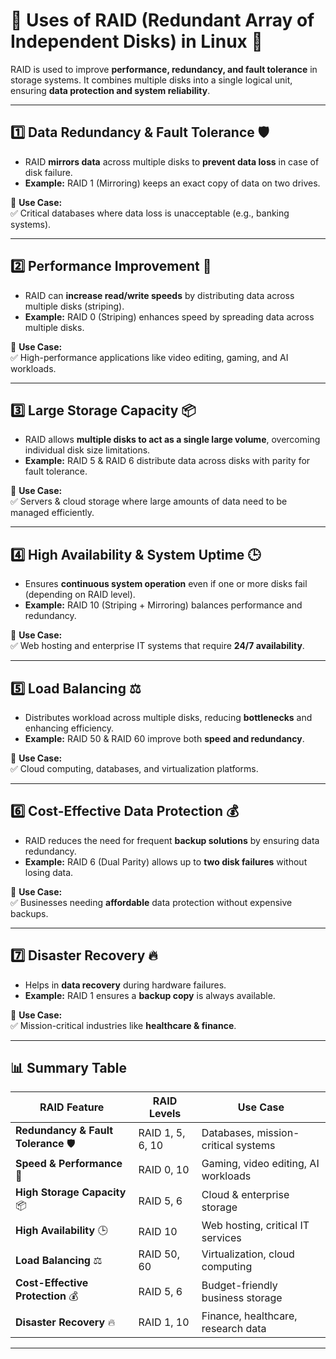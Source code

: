 # 🔄 **Uses of RAID (Redundant Array of Independent Disks) in Linux** 🔄  

RAID is used to improve **performance, redundancy, and fault tolerance** in storage systems. It combines multiple disks into a single logical unit, ensuring **data protection and system reliability**.  

---

## **1️⃣ Data Redundancy & Fault Tolerance 🛡️**  
- RAID **mirrors data** across multiple disks to **prevent data loss** in case of disk failure.  
- **Example:** RAID 1 (Mirroring) keeps an exact copy of data on two drives.  

🔹 **Use Case:**  
✅ Critical databases where data loss is unacceptable (e.g., banking systems).  

---

## **2️⃣ Performance Improvement 🚀**  
- RAID can **increase read/write speeds** by distributing data across multiple disks (striping).  
- **Example:** RAID 0 (Striping) enhances speed by spreading data across multiple disks.  

🔹 **Use Case:**  
✅ High-performance applications like video editing, gaming, and AI workloads.  

---

## **3️⃣ Large Storage Capacity 📦**  
- RAID allows **multiple disks to act as a single large volume**, overcoming individual disk size limitations.  
- **Example:** RAID 5 & RAID 6 distribute data across disks with parity for fault tolerance.  

🔹 **Use Case:**  
✅ Servers & cloud storage where large amounts of data need to be managed efficiently.  

---

## **4️⃣ High Availability & System Uptime 🕒**  
- Ensures **continuous system operation** even if one or more disks fail (depending on RAID level).  
- **Example:** RAID 10 (Striping + Mirroring) balances performance and redundancy.  

🔹 **Use Case:**  
✅ Web hosting and enterprise IT systems that require **24/7 availability**.  

---

## **5️⃣ Load Balancing ⚖️**  
- Distributes workload across multiple disks, reducing **bottlenecks** and enhancing efficiency.  
- **Example:** RAID 50 & RAID 60 improve both **speed and redundancy**.  

🔹 **Use Case:**  
✅ Cloud computing, databases, and virtualization platforms.  

---

## **6️⃣ Cost-Effective Data Protection 💰**  
- RAID reduces the need for frequent **backup solutions** by ensuring data redundancy.  
- **Example:** RAID 6 (Dual Parity) allows up to **two disk failures** without losing data.  

🔹 **Use Case:**  
✅ Businesses needing **affordable** data protection without expensive backups.  

---

## **7️⃣ Disaster Recovery 🔥**  
- Helps in **data recovery** during hardware failures.  
- **Example:** RAID 1 ensures a **backup copy** is always available.  

🔹 **Use Case:**  
✅ Mission-critical industries like **healthcare & finance**.  

---

## **📊 Summary Table**
| RAID Feature | RAID Levels | Use Case |
|-------------|------------|----------|
| **Redundancy & Fault Tolerance** 🛡️ | RAID 1, 5, 6, 10 | Databases, mission-critical systems |
| **Speed & Performance** 🚀 | RAID 0, 10 | Gaming, video editing, AI workloads |
| **High Storage Capacity** 📦 | RAID 5, 6 | Cloud & enterprise storage |
| **High Availability** 🕒 | RAID 10 | Web hosting, critical IT services |
| **Load Balancing** ⚖️ | RAID 50, 60 | Virtualization, cloud computing |
| **Cost-Effective Protection** 💰 | RAID 5, 6 | Budget-friendly business storage |
| **Disaster Recovery** 🔥 | RAID 1, 10 | Finance, healthcare, research data |

---
